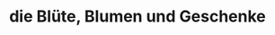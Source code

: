 ---
title: "die Blüte, Blumen und Geschenke"
url: /grafing-bei-muenchen/die-bluete-blumen-und-geschenke/
shop: Blumen
---